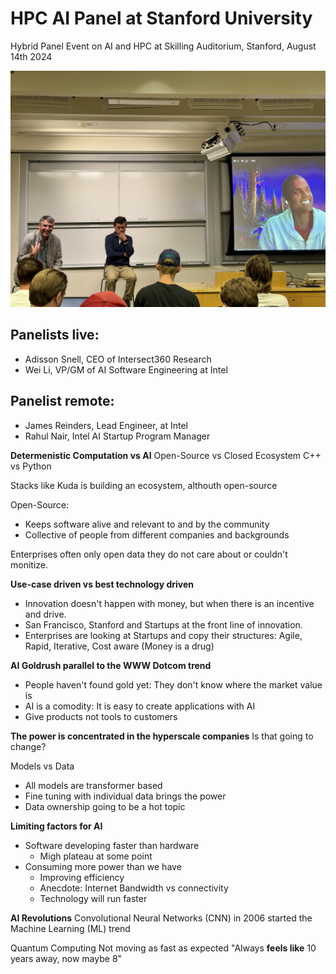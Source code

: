 # HPC AI Panel at Stanford University
Hybrid Panel Event on AI and HPC at Skilling Auditorium, Stanford, August 14th 2024


![HPC AI Panelists](8-images/panelists.jpeg)

## Panelists live:
- Adisson Snell, CEO of Intersect360 Research
- Wei Li, VP/GM of AI Software Engineering at Intel

## Panelist remote:
- James Reinders, Lead Engineer, at Intel
- Rahul Nair, Intel AI Startup Program Manager

**Determenistic Computation vs AI**
Open-Source vs Closed Ecosystem
C++ vs Python

Stacks like Kuda is building an ecosystem, althouth open-source

Open-Source:
- Keeps software alive and relevant to and by the community
- Collective of people from different companies and backgrounds 

Enterprises often only open data they do not care about or couldn't monitize. 

**Use-case driven vs best technology driven**
- Innovation doesn't happen with money, but when there is an incentive and drive. 
- San Francisco, Stanford and Startups at the front line of innovation. 
- Enterprises are looking at Startups and copy their structures: Agile, Rapid, Iterative, Cost aware (Money is a drug)

**AI Goldrush parallel to the WWW Dotcom trend**
- People haven't found gold yet: They don't know where the market value is
- AI is a comodity: It is easy to create applications with AI
- Give products not tools to customers

**The power is concentrated in the hyperscale companies**
Is that going to change?

Models vs Data
- All models are transformer based
- Fine tuning with individual data brings the power
- Data ownership going to be a hot topic

**Limiting factors for AI**
- Software developing faster than hardware
    - Migh plateau at some point
- Consuming more power than we have
    - Improving efficiency
    - Anecdote: Internet Bandwidth vs connectivity
    - Technology will run faster

**AI Revolutions** 
Convolutional Neural Networks (CNN) in 2006 started the Machine Learning (ML) trend

Quantum Computing
Not moving as fast as expected
"Always **feels like** 10 years away, now maybe 8"